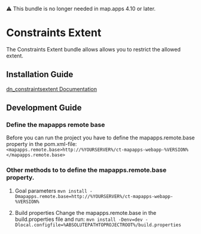 ⚠️ This bundle is no longer needed in map.apps 4.10 or later.

# Constraints Extent
The Constraints Extent bundle allows allows you to restrict the allowed extent.

## Installation Guide

[dn_constraintsextent Documentation](https://github.com/conterra/mapapps-constraints-extent/tree/master/src/main/js/bundles/dn_constraintsextent)

## Development Guide
### Define the mapapps remote base
Before you can run the project you have to define the mapapps.remote.base property in the pom.xml-file:
`<mapapps.remote.base>http://%YOURSERVER%/ct-mapapps-webapp-%VERSION%</mapapps.remote.base>`

### Other methods to to define the mapapps.remote.base property.
1. Goal parameters
`mvn install -Dmapapps.remote.base=http://%YOURSERVER%/ct-mapapps-webapp-%VERSION%`

2. Build properties
Change the mapapps.remote.base in the build.properties file and run:
`mvn install -Denv=dev -Dlocal.configfile=%ABSOLUTEPATHTOPROJECTROOT%/build.properties`
